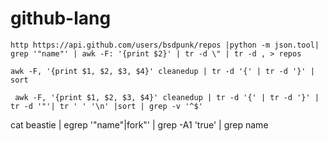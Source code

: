 # github-lang


```
http https://api.github.com/users/bsdpunk/repos |python -m json.tool| grep '"name"' | awk -F: '{print $2}' | tr -d \" | tr -d , > repos
```

```
awk -F, '{print $1, $2, $3, $4}' cleanedup | tr -d '{' | tr -d '}' | sort
```

```
 awk -F, '{print $1, $2, $3, $4}' cleanedup | tr -d '{' | tr -d '}' | tr -d '"'| tr ' ' '\n' |sort | grep -v '^$'
```
cat beastie | egrep '"name"|fork"' | grep -A1 'true' | grep name
